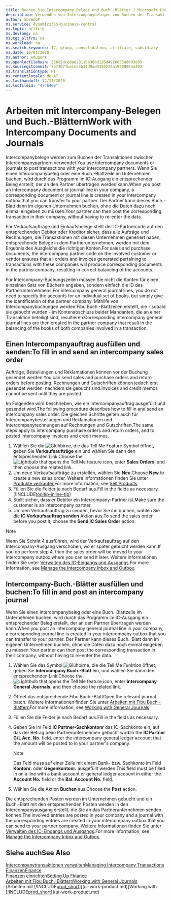 ```yaml
---
title: Buchen Sie Intercompany-Belege und Buch.-Blätter | Microsoft Docs
description: Verwenden von Intercompanybelegen zum Buchen der Transaktionen zwischen Intercompanypartnern
author: SorenGP
ms.service: dynamics365-business-central
ms.topic: article
ms.devlang: na
ms.tgt_pltfrm: na
ms.workload: na
ms.search.keywords: IC, group, consolidation, affiliate, subsidiary
ms.date: 10/01/2020
ms.author: edupont
ms.openlocfilehash: 338c5dce8ae2011bb36ad126d4926635a86d3e95
ms.sourcegitcommit: 2e7307fbe1eb3b34d0ad9356226a19409054a402
ms.translationtype: HT
ms.contentlocale: de-AT
ms.lasthandoff: 12/17/2020
ms.locfileid: "4746408"
---
```

# <a name="work-with-intercompany-documents-and-journals"></a><span data-ttu-id="2fb86-103">Arbeiten mit Intercompany-Belegen und Buch.-Blättern</span><span class="sxs-lookup"><span data-stu-id="2fb86-103">Work with Intercompany Documents and Journals</span></span>
<span data-ttu-id="2fb86-104">Intercompanybelege werden zum Buchen der Transaktionen zwischen Intercompanypartnern verwendet.</span><span class="sxs-lookup"><span data-stu-id="2fb86-104">You use intercompany documents or journals to post transactions with your intercompany partners.</span></span> <span data-ttu-id="2fb86-105">Wenn Sie einen Intercompanybeleg oder eine Buch.-Blattzeile im Unternehmen buchen, wird durch das Programm im IC-Ausgang ein entsprechender Beleg erstellt, der an den Partner übertragen werden kann.</span><span class="sxs-lookup"><span data-stu-id="2fb86-105">When you post an intercompany document or journal line in your company, a corresponding document or journal line is created in your intercompany outbox that you can transfer to your partner.</span></span> <span data-ttu-id="2fb86-106">Der Partner kann dieses Buch.-Blatt dann im eigenen Unternehmen buchen, ohne die Daten dazu noch einmal eingeben zu müssen.</span><span class="sxs-lookup"><span data-stu-id="2fb86-106">Your partner can then post the corresponding transaction in their company, without having to re-enter the data.</span></span>

<span data-ttu-id="2fb86-107">Für Verkaufsaufträge und Einkaufsbelege stellt der IC-Partnercode auf den entsprechenden Debitor oder Kreditor sicher, dass alle Aufträge und Rechnungen, die Transaktionen mit diesen Unternehmen generiert haben, entsprechende Belege in dem Partnerunternehmen, werden mit dem Ergebnis des Ausgleichs die richtigen Konten.</span><span class="sxs-lookup"><span data-stu-id="2fb86-107">For sales and purchase documents, the intercompany partner code on the involved customer or vendor ensures that all orders and invoices generated pertaining to transactions with these companies will produce corresponding documents in the partner company, resulting in correct balancing of the accounts.</span></span>

<span data-ttu-id="2fb86-108">Für Intercompany-Buchungszeilen müssen Sie nicht die Konten für einen einzelnen Satz von Büchern angeben, sondern einfach die ID des Partnerunternehmens.</span><span class="sxs-lookup"><span data-stu-id="2fb86-108">For intercompany general journal lines, you do not need to specify the accounts for an individual set of books, but simply give the identification of the partner company.</span></span> <span data-ttu-id="2fb86-109">Mithilfe von Intercompanybuchungen werden Fibu Buch.-Blattzeilen erstellt, die - sobald sie gebucht wurden - im Kontenabschluss beider Mandanten, die an einer Transaktion beteiligt sind, resultieren.</span><span class="sxs-lookup"><span data-stu-id="2fb86-109">Corresponding intercompany general journal lines are then created in the partner company that result in the balancing of the books of both companies involved in a transaction.</span></span>

## <a name="to-fill-in-and-send-an-intercompany-sales-order"></a><span data-ttu-id="2fb86-110">Einen Intercompanyauftrag ausfüllen und senden:</span><span class="sxs-lookup"><span data-stu-id="2fb86-110">To fill in and send an intercompany sales order</span></span>
<span data-ttu-id="2fb86-111">Aufträge, Bestellungen und Reklamationen können vor der Buchung gesendet werden.</span><span class="sxs-lookup"><span data-stu-id="2fb86-111">You can send sales and purchase orders and return orders before posting.</span></span> <span data-ttu-id="2fb86-112">Rechnungen und Gutschriften können jedoch erst gesendet werden, nachdem sie gebucht sind.</span><span class="sxs-lookup"><span data-stu-id="2fb86-112">Invoices and credit memos cannot be sent until they are posted.</span></span>

<span data-ttu-id="2fb86-113">Im Folgenden wird beschrieben, wie ein Intercompanyauftrag ausgefüllt und gesendet wird.</span><span class="sxs-lookup"><span data-stu-id="2fb86-113">The following procedure describes how to fill in and send an intercompany sales order.</span></span> <span data-ttu-id="2fb86-114">Die gleichen Schritte gelten auch für Intercompanybestellungen und Reklamationen und Intercompanyrechnungen auf Rechnungen und Gutschriften.</span><span class="sxs-lookup"><span data-stu-id="2fb86-114">The same steps apply to intercompany purchase orders and return orders, and to posted intercompany invoices and credit memos.</span></span>  

1. <span data-ttu-id="2fb86-115">Wählen Sie die ![Glühbirne, die das Tell Me Feature](media/ui-search/search_small.png "Tell Me-Funktion") Symbol öffnet, geben Sie **Verkaufsaufträge** ein und wählen Sie dann den entsprechenden Link.</span><span class="sxs-lookup"><span data-stu-id="2fb86-115">Choose the ![Lightbulb that opens the Tell Me feature](media/ui-search/search_small.png "Tell me what you want to do") icon, enter **Sales Orders**, and then choose the related link.</span></span>  
2. <span data-ttu-id="2fb86-116">Um neue Verkaufsaufträge zu erstellen, wählen Sie **Neu**.</span><span class="sxs-lookup"><span data-stu-id="2fb86-116">Choose **New** to create a new sales order.</span></span> <span data-ttu-id="2fb86-117">Weitere Informationen finden Sie unter [Produkte verkaufen](sales-how-sell-products.md)</span><span class="sxs-lookup"><span data-stu-id="2fb86-117">For more information, see [Sell Products](sales-how-sell-products.md).</span></span>  
3. <span data-ttu-id="2fb86-118">Füllen Sie die Felder je nach Bedarf aus.</span><span class="sxs-lookup"><span data-stu-id="2fb86-118">Fill in the fields as necessary.</span></span> [!INCLUDE[tooltip-inline-tip](includes/tooltip-inline-tip_md.md)]
4. <span data-ttu-id="2fb86-119">Stellt sicher, dass er Debitor ein Intercompany-Partner ist.</span><span class="sxs-lookup"><span data-stu-id="2fb86-119">Make sure the customer is an intercompany partner.</span></span>
5. <span data-ttu-id="2fb86-120">Um den Verkaufsauftrag zu senden, bevor Sie ihn buchen, wählen Sie die **IC Verkaufsauftrag senden** Aktion aus.</span><span class="sxs-lookup"><span data-stu-id="2fb86-120">To send the sales order before you post it, choose the **Send IC Sales Order** action.</span></span>

> [!NOTE]
> <span data-ttu-id="2fb86-121">Wenn Sie Schritt 4 ausführen, wird der Verkaufsauftrag auf den Intercompany-Ausgang verschoben, wo er später gebucht werden kann.</span><span class="sxs-lookup"><span data-stu-id="2fb86-121">If you do perform step 4, then the sales order will be moved to your intercompany outbox where you can send it later.</span></span> <span data-ttu-id="2fb86-122">Weitere Informationen finden Sie unter [Verwalten des IC-Eingangs und Ausgangs](intercompany-how-manage-intercompany-inbox.md).</span><span class="sxs-lookup"><span data-stu-id="2fb86-122">For more information, see [Manage the Intercompany Inbox and Outbox](intercompany-how-manage-intercompany-inbox.md).</span></span>

## <a name="to-fill-in-and-post-an-intercompany-journal"></a><span data-ttu-id="2fb86-123">Intercompany-Buch.-Blätter ausfüllen und buchen:</span><span class="sxs-lookup"><span data-stu-id="2fb86-123">To fill in and post an intercompany journal</span></span>
<span data-ttu-id="2fb86-124">Wenn Sie einen Intercompanybeleg oder eine Buch.-Blattzeile im Unternehmen buchen, wird durch das Programm im IC-Ausgang ein entsprechender Beleg erstellt, der an den Partner übertragen werden kann.</span><span class="sxs-lookup"><span data-stu-id="2fb86-124">When you post an intercompany general journal line in your company, a corresponding journal line is created in your intercompany outbox that you can transfer to your partner.</span></span> <span data-ttu-id="2fb86-125">Der Partner kann dieses Buch.-Blatt dann im eigenen Unternehmen buchen, ohne die Daten dazu noch einmal eingeben zu müssen.</span><span class="sxs-lookup"><span data-stu-id="2fb86-125">Your partner can then post the corresponding transaction in their company, without having to re-enter the data.</span></span>

1. <span data-ttu-id="2fb86-126">Wählen Sie das Symbol ![Glühbirne, die die Tell Me Funktion öffnet](media/ui-search/search_small.png "Tell Me-Funktion"), geben Sie **Intercompany Buch.-Blatt** ein, und wählen Sie dann den entsprechenden Link.</span><span class="sxs-lookup"><span data-stu-id="2fb86-126">Choose the ![Lightbulb that opens the Tell Me feature](media/ui-search/search_small.png "Tell me what you want to do") icon, enter **Intercompany General Journals**, and then choose the related link.</span></span>  
2. <span data-ttu-id="2fb86-127">Öffnet das entsprechende Fibu Buch.-Blatt</span><span class="sxs-lookup"><span data-stu-id="2fb86-127">Open the relevant journal batch.</span></span> <span data-ttu-id="2fb86-128">Weitere Informationen finden Sie unter [Arbeiten mit Fibu Buch.-Blättern](ui-work-general-journals.md)</span><span class="sxs-lookup"><span data-stu-id="2fb86-128">For more information, see [Working with General Journals](ui-work-general-journals.md).</span></span>
3. <span data-ttu-id="2fb86-129">Füllen Sie die Felder je nach Bedarf aus.</span><span class="sxs-lookup"><span data-stu-id="2fb86-129">Fill in the fields as necessary.</span></span>
4. <span data-ttu-id="2fb86-130">Geben Sie im Feld **IC Partner-Sachkontonr** das IC-Sachkonto ein, auf das der Betrag beim Partnerunternehmen gebucht wird.</span><span class="sxs-lookup"><span data-stu-id="2fb86-130">In the **IC Partner G/L Acc. No.** field, enter the intercompany general ledger account that the amount will be posted to in your partner's company.</span></span>

    > [!NOTE]
    > <span data-ttu-id="2fb86-131">Das Feld muss auf einer Zeile mit einem Bank- bzw. Sachkonto im Feld **Kontonr.** oder  **Gegenkontonr.** ausgefüllt werden.</span><span class="sxs-lookup"><span data-stu-id="2fb86-131">This field must be filled in on a line with a bank account or general ledger account in either the **Account No.** field or the **Bal. Account No.** field.</span></span>  
5. <span data-ttu-id="2fb86-132">Wählen Sie die Aktion **Buchen** aus.</span><span class="sxs-lookup"><span data-stu-id="2fb86-132">Choose the **Post** action.</span></span>

<span data-ttu-id="2fb86-133">Die entsprechenden Posten werden im Unternehmen gebucht und ein Buch.-Blatt mit den entsprechenden Posten werden in den Intercompanyausgang erstellt, die Sie an das Partnerunternehmen senden können.</span><span class="sxs-lookup"><span data-stu-id="2fb86-133">The involved entries are posted in your company and a journal with the corresponding entries are created in your intercompany outbox that you can send to your partner company.</span></span> <span data-ttu-id="2fb86-134">Weitere Informationen finden Sie unter [Verwalten des IC-Eingangs und Ausgangs](intercompany-how-manage-intercompany-inbox.md).</span><span class="sxs-lookup"><span data-stu-id="2fb86-134">For more information, see [Manage the Intercompany Inbox and Outbox](intercompany-how-manage-intercompany-inbox.md).</span></span>

## <a name="see-also"></a><span data-ttu-id="2fb86-135">Siehe auch</span><span class="sxs-lookup"><span data-stu-id="2fb86-135">See Also</span></span>
[<span data-ttu-id="2fb86-136">Intercompanytransaktionen verwalten</span><span class="sxs-lookup"><span data-stu-id="2fb86-136">Managing Intercompany Transactions</span></span>](intercompany-manage.md)  
[<span data-ttu-id="2fb86-137">Finanzen</span><span class="sxs-lookup"><span data-stu-id="2fb86-137">Finance</span></span>](finance.md)  
[<span data-ttu-id="2fb86-138">Finanzen einrichten</span><span class="sxs-lookup"><span data-stu-id="2fb86-138">Setting Up Finance</span></span>](finance-setup-finance.md)  
[<span data-ttu-id="2fb86-139">Arbeiten mit Fibu Buch.-Blättern</span><span class="sxs-lookup"><span data-stu-id="2fb86-139">Working with General Journals</span></span>](ui-work-general-journals.md)  
<span data-ttu-id="2fb86-140">[Arbeiten mit [!INCLUDE[prod_short](includes/prod_short.md)]](ui-work-product.md)</span><span class="sxs-lookup"><span data-stu-id="2fb86-140">[Working with [!INCLUDE[prod_short](includes/prod_short.md)]](ui-work-product.md)</span></span>
